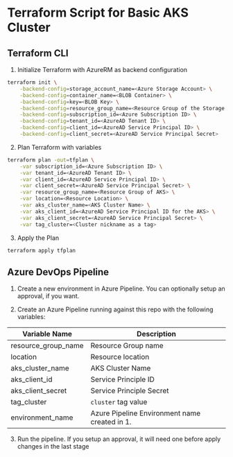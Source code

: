 # Terraform Script for Basic AKS Cluster

## Terraform CLI

1. Initialize Terraform with AzureRM as backend configuration

```sh
terraform init \
    -backend-config=storage_account_name=<Azure Storage Account> \
    -backend-config=container_name=<BLOB Container> \
    -backend-config=key=<BLOB Key> \
    -backend-config=resource_group_name=<Resource Group of the Storage Account> \
    -backend-config=subscription_id=<Azure Subscription ID> \
    -backend-config=tenant_id=<AzureAD Tenant ID> \
    -backend-config=client_id=<AzureAD Service Principal ID> \
    -backend-config=client_secret=<AzureAD Service Principal Secret>
```

2. Plan Terraform with variables

```sh
terraform plan -out=tfplan \
    -var subscription_id=<Azure Subscription ID> \
    -var tenant_id=<AzureAD Tenant ID> \
    -var client_id=<AzureAD Service Principal ID> \
    -var client_secret=<AzureAD Service Principal Secret> \
    -var resource_group_name=<Resource Group of AKS> \
    -var location=<Resource Location> \
    -var aks_cluster_name=<AKS Cluster Name> \
    -var aks_client_id=<AzureAD Service Principal ID for the AKS> \
    -var aks_client_secret=<AzureAD Service Principal Secret> \
    -var tag_cluster=<Cluster nickname as a tag>
```

3. Apply the Plan

```sh
terraform apply tfplan
```

## Azure DevOps Pipeline

1. Create a new environment in Azure Pipeline. You can optionally setup an approval, if you want.

2. Create an Azure Pipeline running against this repo with the following variables:

| Variable Name | Description |
| --- | --- |
| resource_group_name | Resource Group name |
| location | Resource location |
| aks_cluster_name | AKS Cluster Name |
| aks_client_id | Service Principle ID |
| aks_client_secret | Service Principle Secret |
| tag_cluster | `cluster` tag value |
| environment_name | Azure Pipeline Environment name created in 1. |

3. Run the pipeline. If you setup an approval, it will need one before apply changes in the last stage